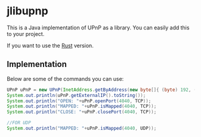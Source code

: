 jlibupnp
=====

This is a Java implementation of UPnP as a library. You can easily add this to your project.

If you want to use the [Rust](https://github.com/sectorrent/rlibupnp) version.

Implementation
-----
Below are some of the commands you can use:

```java
UPnP uPnP = new UPnP(InetAddress.getByAddress(new byte[]{ (byte) 192, (byte) 168, 0, (byte) 129 }));
System.out.println(uPnP.getExternalIP().toString());
System.out.println("OPEN: "+uPnP.openPort(4040, TCP));
System.out.println("MAPPED: "+uPnP.isMapped(4040, TCP));
System.out.println("CLOSE: "+uPnP.closePort(4040, TCP));

//FOR UDP
System.out.println("MAPPED: "+uPnP.isMapped(4040, UDP));
```
